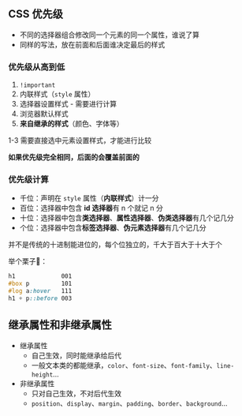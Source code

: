 ## CSS 优先级

- 不同的选择器组合修改同一个元素的同一个属性，谁说了算
- 同样的写法，放在前面和后面谁决定最后的样式

### 优先级从高到低

1. `!important`
2. 内联样式（`style` 属性）
3. 选择器设置样式
		- 需要进行计算
4. 浏览器默认样式
5. **来自继承的样式**（颜色、字体等）

1-3 需要直接选中元素设置样式，才能进行比较

**如果优先级完全相同，后面的会覆盖前面的**

### 优先级计算

- 千位：声明在 `style` 属性（**内联样式**）计一分
- 百位：选择器中包含 **id 选择器**有 n 个就记 n 分
- 十位：选择器中包含**类选择器**、**属性选择器**、**伪类选择器**有几个记几分
- 个位：选择器中包含**标签选择器**、**伪元素选择器**有几个记几分

并不是传统的十进制能进位的，每个位独立的，千大于百大于十大于个

举个栗子🌰：

```css
h1             001
#box p         101
#log a:hover   111
h1 + p::before 003
```

## 继承属性和非继承属性

- 继承属性
	- 自己生效，同时能继承给后代
	- 一般文本类的都能继承，`color`、`font-size`、`font-family`、`line-height`…
- 非继承属性
	- 只对自己生效，不对后代生效
	- `position`、`display`、`margin`、`padding`、`border`、`background`…
